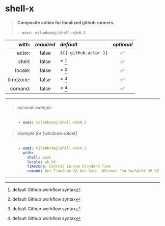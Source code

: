# shell-x
> #### Composite action for localized github runners.
> ``` - uses: milankomaj/shell-x@v0.2 ```

**with:** | *required*  | *default*  | *optional*
---: | :---: | :--- | :---:
actor:       | false  | `${{ github.actor }}` | ✅
shell:       | false  |      *  [^note]       | ✅
locale:      | false  |      *  [^note]       | ✅
timezone:    | false  |      *  [^note]       | ✅
comand:      | false  |      *  [^note]       | ✅

---

> ###### minimal example
```YAML
      - uses: milankomaj/shell-x@v0.2
```

> ###### example for [windows-latest]
```YAML
      - uses: milankomaj/shell-x@v0.2
        with:
          shell: pwsh
          locale: sk_SK
          timezone: Central Europe Standard Time
          comand: Get-TimeZone && Get-Date -UFormat '%A %m/%d/%Y %R %Z'

```
---


[^note]: default Github workflow syntax
